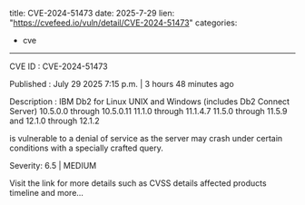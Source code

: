  
title: CVE-2024-51473
date: 2025-7-29
lien: "https://cvefeed.io/vuln/detail/CVE-2024-51473"
categories:
  - cve
---

CVE ID : CVE-2024-51473

Published :  July 29
2025
7:15 p.m. | 3 hours
48 minutes ago

Description : IBM Db2 for Linux
UNIX and Windows (includes Db2 Connect Server) 10.5.0.0 through 10.5.0.11
11.1.0 through 11.1.4.7
11.5.0 through 11.5.9
and 12.1.0 through 12.1.2 

is vulnerable to a denial of service as the server may crash under certain conditions with a specially crafted query.

Severity: 6.5 | MEDIUM

Visit the link for more details
such as CVSS details
affected products
timeline
and more...
